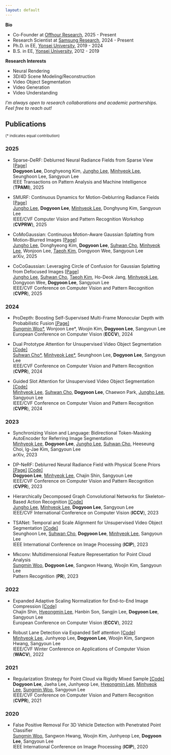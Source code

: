 ```yaml
---
layout: default
---
```


**Bio**
* Co-Founder at <a href="https://www.linkedin.com/company/offhour-research">Offhour Research</a>, 2025 - Present
* Research Scientist at <a href="https://research.samsung.com/aicenter_seoul">Samsung Research</a>, 2024 - Present
* Ph.D. in EE, <a href="https://www.yonsei.ac.kr/en_sc/index.jsp">Yonsei University</a>, 2019 - 2024
* B.S. in EE, <a href="https://www.yonsei.ac.kr/en_sc/index.jsp">Yonsei University</a>, 2012 - 2019

**Research Interests**  
* Neural Rendering
* 3D/4D Scene Modeling/Reconstruction
* Video Object Segmentation
* Video Generation 
* Video Understanding

_I’m always open to research collaborations and academic partnerships. Feel free to reach out!_


## Publications 
<sup>(\* indicates equal contribution)</sup>

### 2025
* Sparse-DeRF: Deblurred Neural Radiance Fields from Sparse View <a href="https://dogyoonlee.github.io/sparsederf">[Page]</a>  
**Dogyoon Lee**, Donghyeong Kim, <a href="https://jho-yonsei.github.io">Jungho Lee</a>, <a href="https://hydragon.co.kr">Minhyeok Lee</a>, Seunghoon Lee, Sangyoun Lee  
IEEE Transactions on Pattern Analysis and Machine Intelligence (**TPAMI**), 2025  

* SMURF: Continuous Dynamics for Motion-Deblurring Radiance Fields <a href="https://jho-yonsei.github.io/SMURF/">[Page]</a>  
<a href="https://jho-yonsei.github.io">Jungho Lee</a>, **Dogyoon Lee**, <a href="https://hydragon.co.kr">Minhyeok Lee</a>, Donghyung Kim, Sangyoun Lee  
IEEE/CVF Computer Vision and Pattern Recognition Workshop (**CVPRW**), 2025  

* CoMoGaussian: Continuous Motion-Aware Gaussian Splatting from Motion-Blurred Images <a href="https://jho-yonsei.github.io/CoMoGaussian">[Page]</a>  
<a href="https://jho-yonsei.github.io">Jungho Lee</a>, Donghyeong Kim, **Dogyoon Lee**, <a href="https://suhwan-cho.github.io">Suhwan Cho</a>, <a href="https://hydragon.co.kr">Minhyeok Lee</a>, Wonjoon Lee, <a href="https://taeoh-kim.github.io">Taeoh Kim</a>, Dongyoon Wee, Sangyoun Lee  
arXiv, 2025  

* CoCoGaussian: Leveraging Circle of Confusion for Gaussian Splatting from Defocused Images  <a href="https://jho-yonsei.github.io/CoCoGaussian">[Page]</a>  
<a href="https://jho-yonsei.github.io">Jungho Lee</a>, <a href="https://suhwan-cho.github.io">Suhwan Cho</a>, <a href="https://taeoh-kim.github.io">Taeoh Kim</a>, Ho-Deok Jang, <a href="https://hydragon.co.kr">Minhyeok Lee</a>, Dongyoon Wee, **Dogyoon Lee**, Sangyoun Lee  
IEEE/CVF Conference on Computer Vision and Pattern Recognition (**CVPR**), 2025  

### 2024

* ProDepth: Boosting Self-Supervised Multi-Frame Monocular Depth with Probabilistic Fusion <a href="https://sungmin-woo.github.io/prodepth/">[Page]</a>  
<a href="https://sungmin-woo.github.io/">Sungmin Woo\*</a>, Wonjoon Lee\*, Woojin Kim, **Dogyoon Lee**, Sangyoun Lee  
European Conference on Computer Vision (**ECCV**), 2024  

* Dual Prototype Attention for Unsupervised Video Object Segmentation <a href="https://github.com/Hydragon516/DPA">[Code]</a>  
<a href="https://suhwan-cho.github.io">Suhwan Cho\*</a>, <a href="https://hydragon.co.kr">Minhyeok Lee\*</a>, Seunghoon Lee, **Dogyoon Lee**, Sangyoun Lee  
IEEE/CVF Conference on Computer Vision and Pattern Recognition (**CVPR**), 2024  

* Guided Slot Attention for Unsupervised Video Object Segmentation <a href="https://github.com/Hydragon516/GSANet">[Code]</a>  
<a href="https://hydragon.co.kr">Minhyeok Lee</a>, <a href="https://suhwan-cho.github.io">Suhwan Cho</a>, **Dogyoon Lee**, Chaewon Park, <a href="https://jho-yonsei.github.io">Jungho Lee</a>, Sangyoun Lee  
IEEE/CVF Conference on Computer Vision and Pattern Recognition (**CVPR**), 2024  

### 2023

* Synchronizing Vision and Language: Bidirectional Token-Masking AutoEncoder for Referring Image Segmentation  
<a href="https://hydragon.co.kr">Minhyeok Lee</a>, **Dogyoon Lee**, <a href="https://jho-yonsei.github.io">Jungho Lee</a>, <a href="https://suhwan-cho.github.io">Suhwan Cho</a>, Heeseung Choi, Ig-Jae Kim, Sangyoun Lee  
arXiv, 2023  

* DP-NeRF: Deblurred Neural Radiance Field with Physical Scene Priors <a href="https://dogyoonlee.github.io/dpnerf/">[Page]</a>  <a href="https://github.com/dogyoonlee/DP-NeRF">[Code]</a>  
**Dogyoon Lee**, <a href="https://hydragon.co.kr">Minhyeok Lee</a>, Chajin Shin, Sangyoun Lee  
IEEE/CVF Conference on Computer Vision and Pattern Recognition (**CVPR**), 2023  

* Hierarchically Decomposed Graph Convolutional Networks for Skeleton- Based Action Recognition <a href="https://github.com/Jho-Yonsei/HD-GCN">[Code]</a>  
<a href="https://jho-yonsei.github.io">Jungho Lee</a>, <a href="https://hydragon.co.kr">Minhyeok Lee</a>, **Dogyoon Lee**, Sangyoun Lee  
IEEE/CVF International Conference on Computer Vision (**ICCV**), 2023  

* TSANet: Temporal and Scale Alignment for Unsupervised Video Object Segmentation <a href="https://github.com/iseunghoon/TSANet">[Code]</a>  
Seunghoon Lee, <a href="https://suhwan-cho.github.io">Suhwan Cho</a>, **Dogyoon Lee**, <a href="https://hydragon.co.kr">Minhyeok Lee</a>, Sangyoun Lee  
IEEE International Conference on Image Processing (**ICIP**), 2023  

* Mkconv: Multidimensional Feature Representation for Point Cloud Analysis  
<a href="https://sungmin-woo.github.io/">Sungmin Woo</a>, **Dogyoon Lee**, Sangwon Hwang, Woojin Kim, Sangyoun Lee  
Pattern Recognition (**PR**), 2023  

### 2022

* Expanded Adaptive Scaling Normalization for End-to-End Image Compression <a href="https://github.com/ChajinShin/EASN">[Code]</a>  
Chajin Shin, <a href="http://hyeongminlee.github.io">Hyeongmin Lee</a>, Hanbin Son, Sangjin Lee, **Dogyoon Lee**, Sangyoun Lee  
European Conference on Computer Vision (**ECCV**), 2022  

* Robust Lane Detection via Expanded Self attention <a href="https://github.com/Hydragon516/ESA-official">[Code]</a>  
<a href="https://hydragon.co.kr">Minhyeok Lee</a>, Junhyeop Lee, **Dogyoon Lee**, Woojin Kim, Sangwon Hwang, Sangyoun Lee  
IEEE/CVF Winter Conference on Applications of Computer Vision (**WACV**), 2022  

### 2021

* Regularization Strategy for Point Cloud via Rigidly Mixed Sample  <a href="https://github.com/dogyoonlee/RSMix">[Code]</a>   
**Dogyoon Lee**, Jaeha Lee, Junhyeop Lee, <a href="http://hyeongminlee.github.io">Hyeongmin Lee</a>, <a href="https://hydragon.co.kr">Minhyeok Lee</a>, <a href="https://sungmin-woo.github.io/">Sungmin Woo</a>, Sangyoun Lee  
IEEE/CVF Conference on Computer Vision and Pattern Recognition (**CVPR**), 2021  

### 2020

* False Positive Removal For 3D Vehicle Detection with Penetrated Point Classifier  
<a href="https://sungmin-woo.github.io/">Sungmin Woo</a>, Sangwon Hwang, Woojin Kim, Junhyeop Lee, **Dogyoon Lee**, Sangyoun Lee  
IEEE International Conference on Image Processing (**ICIP**), 2020  

